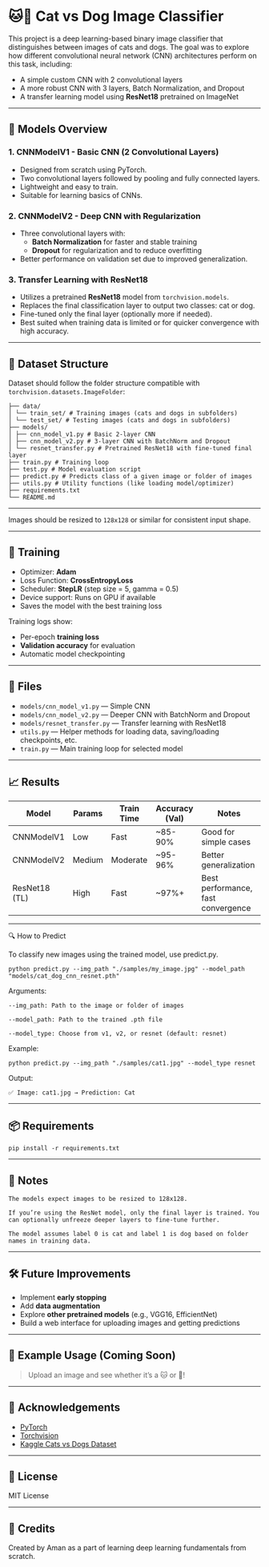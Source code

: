 # 🐱🐶 Cat vs Dog Image Classifier

This project is a deep learning-based binary image classifier that distinguishes between images of cats and dogs. The goal was to explore how different convolutional neural network (CNN) architectures perform on this task, including:

- A simple custom CNN with 2 convolutional layers
- A more robust CNN with 3 layers, Batch Normalization, and Dropout
- A transfer learning model using **ResNet18** pretrained on ImageNet

---

## 🧠 Models Overview

### 1. **CNNModelV1 - Basic CNN (2 Convolutional Layers)**
- Designed from scratch using PyTorch.
- Two convolutional layers followed by pooling and fully connected layers.
- Lightweight and easy to train.
- Suitable for learning basics of CNNs.

### 2. **CNNModelV2 - Deep CNN with Regularization**
- Three convolutional layers with:
  - **Batch Normalization** for faster and stable training
  - **Dropout** for regularization and to reduce overfitting
- Better performance on validation set due to improved generalization.

### 3. **Transfer Learning with ResNet18**
- Utilizes a pretrained **ResNet18** model from `torchvision.models`.
- Replaces the final classification layer to output two classes: cat or dog.
- Fine-tuned only the final layer (optionally more if needed).
- Best suited when training data is limited or for quicker convergence with high accuracy.

---

## 🧾 Dataset Structure

Dataset should follow the folder structure compatible with `torchvision.datasets.ImageFolder`:

```
├── data/
│ └── train_set/ # Training images (cats and dogs in subfolders)
│ └── test_set/ # Testing images (cats and dogs in subfolders)
├── models/
│ ├── cnn_model_v1.py # Basic 2-layer CNN
│ ├── cnn_model_v2.py # 3-layer CNN with BatchNorm and Dropout
│ └── resnet_transfer.py # Pretrained ResNet18 with fine-tuned final layer
├── train.py # Training loop
├── test.py # Model evaluation script
├── predict.py # Predicts class of a given image or folder of images
├── utils.py # Utility functions (like loading model/optimizer)
├── requirements.txt
└── README.md
```

---


Images should be resized to `128x128` or similar for consistent input shape.

---

## 🚀 Training

- Optimizer: **Adam**
- Loss Function: **CrossEntropyLoss**
- Scheduler: **StepLR** (step size = 5, gamma = 0.5)
- Device support: Runs on GPU if available
- Saves the model with the best training loss

Training logs show:
- Per-epoch **training loss**
- **Validation accuracy** for evaluation
- Automatic model checkpointing

---

## 📁 Files

- `models/cnn_model_v1.py` — Simple CNN
- `models/cnn_model_v2.py` — Deeper CNN with BatchNorm and Dropout
- `models/resnet_transfer.py` — Transfer learning with ResNet18
- `utils.py` — Helper methods for loading data, saving/loading checkpoints, etc.
- `train.py` — Main training loop for selected model

---

## 📈 Results

| Model           | Params | Train Time | Accuracy (Val)  | Notes                              |
|-----------------|--------|------------|-----------------|------------------------------------|
| CNNModelV1      | Low    | Fast       | ~85-90%         | Good for simple cases              |
| CNNModelV2      | Medium | Moderate   | ~95-96%         | Better generalization              |
| ResNet18 (TL)   | High   | Fast       | ~97%+           | Best performance, fast convergence |

---

🔍 How to Predict

To classify new images using the trained model, use predict.py.

`python predict.py --img_path "./samples/my_image.jpg" --model_path "models/cat_dog_cnn_resnet.pth"`

Arguments:

    --img_path: Path to the image or folder of images

    --model_path: Path to the trained .pth file

    --model_type: Choose from v1, v2, or resnet (default: resnet)

Example:

`python predict.py --img_path "./samples/cat1.jpg" --model_type resnet`

Output:

```✅ Image: cat1.jpg → Prediction: Cat```

---

## 📦 Requirements

`pip install -r requirements.txt`

---

## 📌 Notes

    The models expect images to be resized to 128x128.

    If you’re using the ResNet model, only the final layer is trained. You can optionally unfreeze deeper layers to fine-tune further.

    The model assumes label 0 is cat and label 1 is dog based on folder names in training data.

---

## 🛠 Future Improvements
- Implement **early stopping**
- Add **data augmentation**
- Explore **other pretrained models** (e.g., VGG16, EfficientNet)
- Build a web interface for uploading images and getting predictions

---

## 📸 Example Usage (Coming Soon)
> Upload an image and see whether it’s a 🐱 or 🐶!

---

## 🙌 Acknowledgements
- [PyTorch](https://pytorch.org/)
- [Torchvision](https://pytorch.org/vision/stable/index.html)
- [Kaggle Cats vs Dogs Dataset](https://www.kaggle.com/c/dogs-vs-cats)

---

## 📄 License
MIT License

---

## 🙌 Credits

Created by Aman as a part of learning deep learning fundamentals from scratch.
